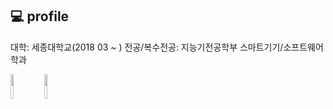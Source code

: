 

## 💻 profile

대학: 세종대학교(2018 03 ~ ) 
전공/복수전공: 지능기전공학부 스마트기기/소프트웨어학과


  <code><img width="10%" src="https://www.vectorlogo.zone/logos/kotlinlang/kotlinlang-ar21.svg"></code>
  <code><img width="10%" src="https://www.vectorlogo.zone/logos/android/android-ar21.svg"></code>

